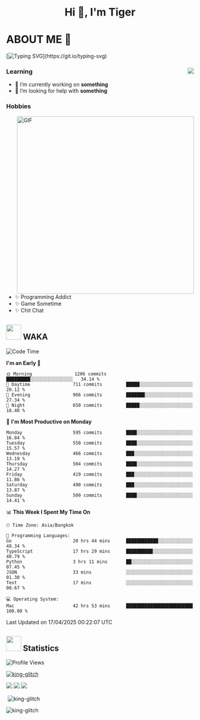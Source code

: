<h1 align="center">Hi 👋, I'm Tiger</h1>




# ABOUT ME 💬

[![Typing SVG](https://readme-typing-svg.herokuapp.com?color=22F771&vCenter=true&lines=A+perssionate+developer+from+nowhere.)](https://git.io/typing-svg)

<div>
 <img align="right" src="https://spotify-github-profile.vercel.app/api/view?uid=12129734423&cover_image=false&theme=default&bar_color=22d016&bar_color_cover=true" />
 <h3>Learning</h3>
 
 <ul>
  <li>🔭 I’m currently working on <b>something</b></li>
  <li>🤝 I’m looking for help with <b>something</b></li>
 </ul>
 
</div>
<div>
 <h3>Hobbies</h3>
 <img align="right" height="475px"  alt="GIF" src="https://i.pinimg.com/originals/1f/b7/db/1fb7dbee557e5ed509f7517da8a84d58.gif" />
 <ul>
  <li>✨ Programming Addict</li>
  <li>✨ Game Sometime</li>
  <li>✨ Chit Chat</li>
 </ul>
 
</div>



## <img height="40" src="https://raw.githubusercontent.com/innng/innng/master/assets/kyubey.gif"/> WAKA

<!--START_SECTION:waka-->
![Code Time](http://img.shields.io/badge/Code%20Time-3%2C733%20hrs%2016%20mins-blue)

**I'm an Early 🐤** 

```text
🌞 Morning                1206 commits        █████████░░░░░░░░░░░░░░░░   34.14 % 
🌆 Daytime                711 commits         █████░░░░░░░░░░░░░░░░░░░░   20.12 % 
🌃 Evening                966 commits         ███████░░░░░░░░░░░░░░░░░░   27.34 % 
🌙 Night                  650 commits         █████░░░░░░░░░░░░░░░░░░░░   18.40 % 
```
📅 **I'm Most Productive on Monday** 

```text
Monday                   595 commits         ████░░░░░░░░░░░░░░░░░░░░░   16.84 % 
Tuesday                  550 commits         ████░░░░░░░░░░░░░░░░░░░░░   15.57 % 
Wednesday                466 commits         ███░░░░░░░░░░░░░░░░░░░░░░   13.19 % 
Thursday                 504 commits         ████░░░░░░░░░░░░░░░░░░░░░   14.27 % 
Friday                   419 commits         ███░░░░░░░░░░░░░░░░░░░░░░   11.86 % 
Saturday                 490 commits         ███░░░░░░░░░░░░░░░░░░░░░░   13.87 % 
Sunday                   509 commits         ████░░░░░░░░░░░░░░░░░░░░░   14.41 % 
```


📊 **This Week I Spent My Time On** 

```text
🕑︎ Time Zone: Asia/Bangkok

💬 Programming Languages: 
Go                       20 hrs 44 mins      ████████████░░░░░░░░░░░░░   48.34 % 
TypeScript               17 hrs 29 mins      ██████████░░░░░░░░░░░░░░░   40.79 % 
Python                   3 hrs 11 mins       ██░░░░░░░░░░░░░░░░░░░░░░░   07.45 % 
JSON                     33 mins             ░░░░░░░░░░░░░░░░░░░░░░░░░   01.30 % 
Text                     17 mins             ░░░░░░░░░░░░░░░░░░░░░░░░░   00.67 % 

💻 Operating System: 
Mac                      42 hrs 53 mins      █████████████████████████   100.00 % 
```


 Last Updated on 17/04/2025 00:22:07 UTC
<!--END_SECTION:waka-->
## <img height="40" src="https://raw.githubusercontent.com/innng/innng/master/assets/kyubey.gif"/> Statistics
![Profile Views](https://komarev.com/ghpvc/?username=king-glitch)  

<p align="left"> 
 <a href="https://github.com/ryo-ma/github-profile-trophy">
  <img src="https://github-profile-trophy.vercel.app/?username=king-glitch&theme=dracula" alt="king-glitch" />
 </a> </p>

![](https://github-profile-summary-cards.vercel.app/api/cards/profile-details?username=king-glitch&theme=dracula)
![](https://github-profile-summary-cards.vercel.app/api/cards/stats?username=king-glitch&theme=dracula) 
![](https://github-profile-summary-cards.vercel.app/api/cards/productive-time?username=king-glitch&theme=dracula)


<p>&nbsp;<img align="center" src="https://github-readme-stats.vercel.app/api?username=king-glitch&theme=dracula" alt="king-glitch" /></p>

<p><img align="center" src="https://github-readme-streak-stats.herokuapp.com/?user=king-glitch&theme=dracula" alt="king-glitch" /></p>
